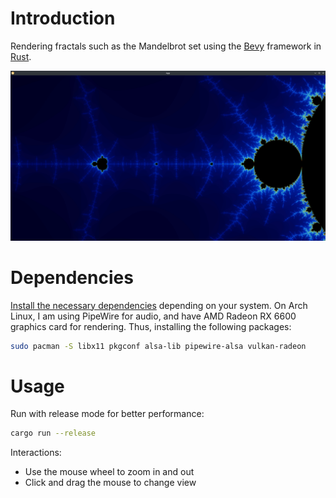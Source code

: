 # Introduction

Rendering fractals such as the Mandelbrot set using the [Bevy](https://bevy.org/) framework in [Rust](https://www.rust-lang.org/).

![mandelbrot set](mandelbrot.png)

# Dependencies

[Install the necessary dependencies](https://bevy.org/learn/quick-start/getting-started/setup/#installing-os-dependencies) depending on your system. On Arch Linux, I am using PipeWire for audio, and have AMD Radeon RX 6600 graphics card for rendering. Thus, installing the following packages:

```bash
sudo pacman -S libx11 pkgconf alsa-lib pipewire-alsa vulkan-radeon
```

# Usage

Run with release mode for better performance:

```bash
cargo run --release
```

Interactions:
- Use the mouse wheel to zoom in and out
- Click and drag the mouse to change view
